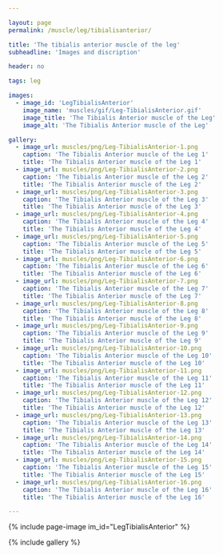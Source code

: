 ```yaml
---

layout: page
permalink: /muscle/leg/tibialisanterior/

title: 'The tibialis anterior muscle of the leg'
subheadline: 'Images and discription'

header: no

tags: leg

images:
  - image_id: 'LegTibialisAnterior'
    image_name: 'muscles/gif/Leg-TibialisAnterior.gif'
    image_title: 'The Tibialis Anterior muscle of the Leg'
    image_alt: 'The Tibialis Anterior muscle of the Leg' 

gallery:
  - image_url: muscles/png/Leg-TibialisAnterior-1.png
    caption: 'The Tibialis Anterior muscle of the Leg 1'
    title: 'The Tibialis Anterior muscle of the Leg 1'
  - image_url: muscles/png/Leg-TibialisAnterior-2.png
    caption: 'The Tibialis Anterior muscle of the Leg 2'
    title: 'The Tibialis Anterior muscle of the Leg 2'
  - image_url: muscles/png/Leg-TibialisAnterior-3.png
    caption: 'The Tibialis Anterior muscle of the Leg 3'
    title: 'The Tibialis Anterior muscle of the Leg 3'
  - image_url: muscles/png/Leg-TibialisAnterior-4.png
    caption: 'The Tibialis Anterior muscle of the Leg 4'
    title: 'The Tibialis Anterior muscle of the Leg 4'
  - image_url: muscles/png/Leg-TibialisAnterior-5.png
    caption: 'The Tibialis Anterior muscle of the Leg 5'
    title: 'The Tibialis Anterior muscle of the Leg 5'
  - image_url: muscles/png/Leg-TibialisAnterior-6.png
    caption: 'The Tibialis Anterior muscle of the Leg 6'
    title: 'The Tibialis Anterior muscle of the Leg 6'
  - image_url: muscles/png/Leg-TibialisAnterior-7.png
    caption: 'The Tibialis Anterior muscle of the Leg 7'
    title: 'The Tibialis Anterior muscle of the Leg 7'
  - image_url: muscles/png/Leg-TibialisAnterior-8.png
    caption: 'The Tibialis Anterior muscle of the Leg 8'
    title: 'The Tibialis Anterior muscle of the Leg 8'
  - image_url: muscles/png/Leg-TibialisAnterior-9.png
    caption: 'The Tibialis Anterior muscle of the Leg 9'
    title: 'The Tibialis Anterior muscle of the Leg 9'
  - image_url: muscles/png/Leg-TibialisAnterior-10.png
    caption: 'The Tibialis Anterior muscle of the Leg 10'
    title: 'The Tibialis Anterior muscle of the Leg 10'
  - image_url: muscles/png/Leg-TibialisAnterior-11.png
    caption: 'The Tibialis Anterior muscle of the Leg 11'
    title: 'The Tibialis Anterior muscle of the Leg 11'
  - image_url: muscles/png/Leg-TibialisAnterior-12.png
    caption: 'The Tibialis Anterior muscle of the Leg 12'
    title: 'The Tibialis Anterior muscle of the Leg 12'
  - image_url: muscles/png/Leg-TibialisAnterior-13.png
    caption: 'The Tibialis Anterior muscle of the Leg 13'
    title: 'The Tibialis Anterior muscle of the Leg 13'
  - image_url: muscles/png/Leg-TibialisAnterior-14.png
    caption: 'The Tibialis Anterior muscle of the Leg 14'
    title: 'The Tibialis Anterior muscle of the Leg 14'
  - image_url: muscles/png/Leg-TibialisAnterior-15.png
    caption: 'The Tibialis Anterior muscle of the Leg 15'
    title: 'The Tibialis Anterior muscle of the Leg 15'
  - image_url: muscles/png/Leg-TibialisAnterior-16.png
    caption: 'The Tibialis Anterior muscle of the Leg 16'
    title: 'The Tibialis Anterior muscle of the Leg 16'

---
```


{% include page-image im_id="LegTibialisAnterior" %}

{% include gallery %}
